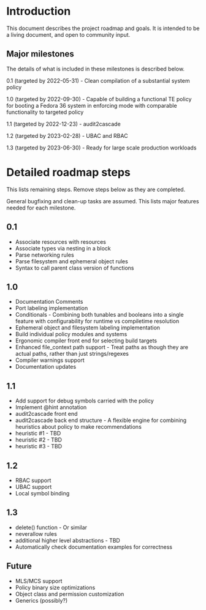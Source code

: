 # Introduction
This document describes the project roadmap and goals.  It is intended to be a living document, and open to community input.

## Major milestones
The details of what is included in these milestones is described below.

0.1 (targeted by 2022-05-31) - Clean compilation of a substantial system policy

1.0 (targeted by 2022-09-30) - Capable of building a functional TE policy for booting a Fedora 36 system in enforcing mode with comparable functionality to targeted policy

1.1 (targeted by 2022-12-23) - audit2cascade

1.2 (targeted by 2023-02-28) - UBAC and RBAC

1.3 (targeted by 2023-06-30) - Ready for large scale production workloads

# Detailed roadmap steps
This lists remaining steps.  Remove steps below as they are completed.

General bugfixing and clean-up tasks are assumed.  This lists major features needed for each milestone.

## 0.1
* Associate resources with resources
* Associate types via nesting in a block
* Parse networking rules
* Parse filesystem and ephemeral object rules
* Syntax to call parent class version of functions

## 1.0
* Documentation Comments
* Port labeling implementation
* Conditionals - Combining both tunables and booleans into a single feature with configurability for runtime vs compiletime resolution
* Ephemeral object and filesystem labeling implementation
* Build individual policy modules and systems
* Ergonomic compiler front end for selecting build targets
* Enhanced file_context path support - Treat paths as though they are actual paths, rather than just strings/regexes
* Compiler warnings support
* Documentation updates

## 1.1
* Add support for debug symbols carried with the policy
* Implement @hint annotation
* audit2cascade front end
* audit2cascade back end structure - A flexible engine for combining heuristics about policy to make recommendations
* heuristic #1 - TBD
* heuristic #2 - TBD
* heuristic #3 - TBD

## 1.2
* RBAC support
* UBAC support
* Local symbol binding

## 1.3
* delete() function - Or similar
* neverallow rules
* additional higher level abstractions - TBD
* Automatically check documentation examples for correctness

## Future
* MLS/MCS support
* Policy binary size optimizations
* Object class and permission customization
* Generics (possibly?)
